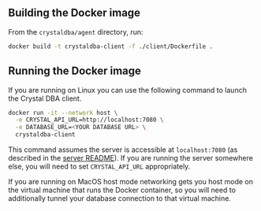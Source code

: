 ## Building the Docker image

From the `crystaldba/agent` directory, run:

```bash
docker build -t crystaldba-client -f ./client/Dockerfile .
```

## Running the Docker image

If you are running on Linux you can use the following command to launch the Crystal DBA client.

```bash
docker run -it --network host \
  -e CRYSTAL_API_URL=http://localhost:7080 \
  -e DATABASE_URL=<YOUR DATABASE URL> \
  crystaldba-client
```

This command assumes the server is accessible at `localhost:7080` (as described in the [server README](../server/README.md)).
If you are running the server somewhere else, you will need to set `CRYSTAL_API_URL` appropriately.

If you are running on MacOS host mode networking gets you host mode on the virtual machine that runs the Docker container, so you will need to additionally tunnel your database connection to that virtual machine.